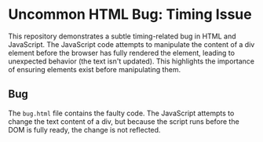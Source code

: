 # Uncommon HTML Bug: Timing Issue

This repository demonstrates a subtle timing-related bug in HTML and JavaScript.  The JavaScript code attempts to manipulate the content of a div element before the browser has fully rendered the element, leading to unexpected behavior (the text isn't updated). This highlights the importance of ensuring elements exist before manipulating them.

## Bug

The `bug.html` file contains the faulty code.  The JavaScript attempts to change the text content of a div, but because the script runs before the DOM is fully ready, the change is not reflected.